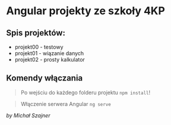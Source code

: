 # Angular projekty ze szkoły 4KP

## Spis projektów:

- projekt00 - testowy
- projekt01 - wiązanie danych
- projekt02 - prosty kalkulator

## Komendy włączania

> Po wejściu do każdego folderu projektu `npm install`!

> Włączenie serwera Angular `ng serve`


*by Michał Szajner*